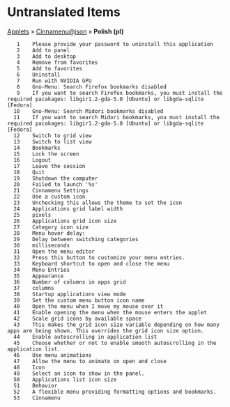# Untranslated Items
[Applets](../../../README.md) &#187; [Cinnamenu@json](../README.md) &#187; **Polish (pl)**

       1	Please provide your password to uninstall this application
       2	Add to panel
       3	Add to desktop
       4	Remove from favorites
       5	Add to favorites
       6	Uninstall
       7	Run with NVIDIA GPU
       8	Gno-Menu: Search Firefox bookmarks disabled
       9	If you want to search Firefox bookmarks, you must install the required pacakages: libgir1.2-gda-5.0 [Ubuntu] or libgda-sqlite [Fedora]
      10	Gno-Menu: Search Midori bookmarks disabled
      11	If you want to search Midori bookmarks, you must install the required pacakages: libgir1.2-gda-5.0 [Ubuntu] or libgda-sqlite [Fedora]
      12	Switch to grid view
      13	Switch to list view
      14	Bookmarks
      15	Lock the screen
      16	Logout
      17	Leave the session
      18	Quit
      19	Shutdown the computer
      20	Failed to launch '%s'
      21	Cinnamenu Settings
      22	Use a custom icon
      23	Unchecking this allows the theme to set the icon
      24	Applications grid label width
      25	pixels
      26	Applications grid icon size
      27	Category icon size
      28	Menu hover delay:
      29	Delay between switching categories
      30	milliseconds
      31	Open the menu editor
      32	Press this button to customize your menu entries.
      33	Keyboard shortcut to open and close the menu
      34	Menu Entries
      35	Appearance
      36	Number of columns in apps grid
      37	columns
      38	Startup applications view mode
      39	Set the custom menu button icon name
      40	Open the menu when I move my mouse over it
      41	Enable opening the menu when the mouse enters the applet
      42	Scale grid icons by available space
      43	This makes the grid icon size variable depending on how many apps are being shown. This overrides the grid icon size option.
      44	Enable autoscrolling in application list
      45	Choose whether or not to enable smooth autoscrolling in the application list.
      46	Use menu animations
      47	Allow the menu to animate on open and close
      48	Icon
      49	Select an icon to show in the panel.
      50	Applications list icon size
      51	Behavior
      52	A flexible menu providing formatting options and bookmarks.
      53	Cinnamenu

